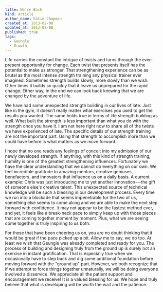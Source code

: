 ```yaml
---
title: We're Back
kind: article
author_name: Katie Chapman
created_at: 2013-02-08
updated_at: 2013-02-08
published: true
tags:
  - Geungle
  - Growth
---
```


Life carries the constant the intrigue of twists and turns through the
ever-present opportunity for change. Each twist that presents itself has the
potential to make us stronger. That strengthening experience can be as brutal
as the most intense strength training any physical trainer ever imagined.
Sometimes strength builds slowly, more slowly than we wish. Other times it
builds so quickly that it leave us unprepared for the rapid change. Either way,
in the end we can look back knowing that we are changed by the adventure of
life.

We have had some unexpected strength building in our lives of late. Just like
in the gym, it doesn’t really matter what exercises you used to get the results
you wanted. The same holds true in terms of life strength building as well.
What built the strength is less important than what you do with the strength
once you have it. I am not here right now to share all of the twists we have
experienced of late. The specific details of our strength training are not the
important part. Using that strength to accomplish more than we could have
before is what matters as we move forward. 

<!--MORE-->

I hope that no one reads any feelings of conceit into my admission of our newly
developed strength. If anything, with this kind of strength training, humility
is one of the greatest strengthening influences. Fortunately we have the clear
understanding that we cannot do everything on our own. We feel incredible
gratitude to amazing mentors, creative geniuses, benefactors, and innovators
that influence us on a daily basis. A current example: Chris was just
introducing me to yet another innovation---the gift of someone else's creative
talent. This unexpected source of technical knowledge will be such a blessing
in our development process. Every time we run into a blockade that seems
impenetrable for the two of us, something else seems to come along and we are
able to make the next step forward with confidence. It may not appear to be the
fastest method ever, and yet, it feels like a break-neck pace to simply keep up
with those pieces that are coming together moment by moment. Plus, what we are
seeing come together is truly inspiring to us both.

For those that have been cheering us on, you are no doubt thinking that it
would be great if the pace picked up a bit. Allow me to say, we do too. At
least we wish that Geungle was already completed and ready for you. The process
of building and designing truly from the ground up is surely not an exercise in
instant gratification. That is especially true when we occasionally have to
step back and dig some additional foundation before moving forward with the
"ground up" part. However, we both recognize that if we attempt to force things
together unnaturally, we will be doing everyone involved a disservice. We
appreciate all the patient support and encouragement we receive! It is a valued
blessing for us. We hope and truly believe that what is developing will be
worth the wait and the patience.
